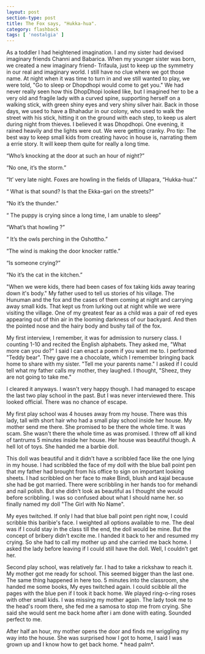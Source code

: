 ```yaml
---
layout: post
section-type: post
title: The Fox says, "Hukka-hua".
category: flashback
tags: [ 'nostalgia' ]
---
```


As a toddler I had heightened imagination. I and my sister had devised imaginary friends Channi and Babarica. When my younger sister was born, we created a new imaginary friend- Trifaula, just to keep up the symmetry in our real and imaginary world. I still have no clue where we got those name. At night when it was time to turn in and we still wanted to play, we were told, "Go to sleep or Dhopdhopi would come to get you." We had never really seen how this DhopDhopi looked like, but I imagined her to be a very old and fragile lady with a curved spine, supporting herself on a walking stick, with green shiny eyes and very shiny silver hair. Back in those days, we used to have a Bhahadur in our colony, who used to walk the street with his stick, hitting it on the ground with each step, to keep us alert during night from thieves. I believed it was Dhopdhopi. One evening, it rained heavily and the lights were out. We were getting cranky. Pro tip: The best way to keep small kids from creating havoc in house is, narrating them a errie story. It will  keep them quite for really a long time.

“Who’s knocking at the door at such an hour of night?”

“No one, it’s the storm.”

“It’ very late night. Foxes are howling in the fields of Ullapara, “Hukka-hua’.”

“ What is that sound? Is that the Ekka-gari on the streets?”

“No it’s the thunder.”

“ The puppy is crying since a long time, I am unable to sleep”

“What’s that howling ?”

“ It’s the owls perching in the  Oshottho.”

“The wind is making the door knocker rattle.”

“Is someone crying?”

“No it’s the cat in the kitchen.”

"When we were kids, there had been cases of fox taking kids away tearing down it's body." My father used to tell us stories of his village. The Hunuman and the fox and the cases of them coming at night and carrying away small kids. That kept us from lurking out at night while we were visiting the village. One of my greatest fear as a child was a pair of red eyes appearing out of thin air in the looming darkness of our backyard. And then the pointed nose and the hairy body and bushy tail of the fox.

My first interview, I remember, it was for admission to nursery class. I counting 1-10 and recited the English alphabets. They asked me, "What more can you do?" I said I can enact a poem if you want me to. I performed "Teddy bear". They gave me a chocolate, which I remember bringing back home to share with my sister. "Tell me your parents name." I asked if I could tell what my father calls my mother, they laughed. I thought, "Sheez, they are not going to take me."

I cleared it anyways. I wasn't very happy though. I had managed to escape the last two play school in the past. But I was never interviewed there. This looked official. There was no chance of escape.

My first play school was 4 houses away from my house. There was this lady, tall with short hair who had a small play school inside her house. My mother send me there. She promised to be there the whole time. It was scam. She wasn't there the whole time as was promised. I threw off all kind of tantrums 5 minutes inside her house. Her house was beautiful though. A hell lot of toys. She handed me a barbie doll.

This doll was beautiful and it didn't have a scribbled face like the one lying in my house. I had scribbled the face of my doll with the blue ball point pen that my father had brought from his office to sign on important looking sheets. I had scribbled on her face to make Bindi, blush and kajal because she had be got married. There were scribbling in her hands too for mehandi and nail polish. But she didn't look as beautiful as I thought she would before scribbling. I was so confused about what I should name her. so finally named my doll "The Girl with No Name".

My eyes twitched. If only I had that blue ball point pen right now, I could scribble this baribie's face. I weighted all options available to me. The deal was if I could stay in the class till the end, the doll would be mine. But the concept of bribery didn't excite me. I handed it back to her and resumed my crying. So she had to call my mother up and she carried me back home. I asked the lady before leaving if I could still have the doll. Well, I couldn't get her.

Second play school, was relatively far. I had to take a rickshaw to reach it. My mother got me ready for school. This seemed bigger than the last one. The same thing happened in here too. 5 minutes into the classroom, she handed me some books, My eyes twitched again. I could scibble all the pages with the blue pen if I took it back home. We played ring-o-ring roses with other small kids. I was missing my mother again. The lady took me to the head's room there, she fed me a samosa to stop me from crying. She said she would sent me back home after i am done wiith eating. Sounded perfect to me. 


After half an hour, my mother opens the door and finds me wriggling my way into the house. She was surprised how I got to home, I said I was grown up and I know how to get back home. * head palm*.
